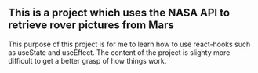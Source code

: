 ## This is a project which uses the NASA API to retrieve rover pictures from Mars

This purpose of this project is for me to learn how to use react-hooks such as useState and useEffect. The content of the project is slighty more difficult to get a better grasp of how things work. 